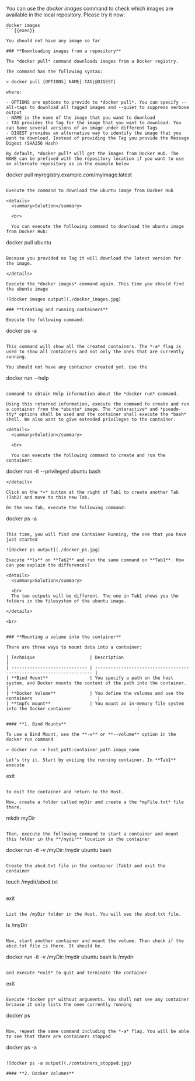   You can use the *docker images* command to check which images are available in the local repository. Please try it now:
  ```
  docker images
  ```{{exec}}

You should not have any image so far

### **Downloading images from a repository**

The *docker pull* command downloads images from a Docker registry. 
  
The command has the following syntax: 

> docker pull [OPTIONS] NAME[:TAG|@DIGEST]

where: 

- OPTIONS are options to provide to *docker pull*. You can specify --all-tags to download all tagged images and --quiet to suppress verbose output
- NAME is the name of the image that you wand to download
- TAG provides the Tag for the image that you want to download. You can have several versions of an image under different Tags
- DIGEST provides an alternative way to identify the image that you want to download. Instead of providing the Tag you provide the Message Digest (SHA256 Hash)

By default, *docker pull* will get the images from Docker Hub. The NAME can be prefixed with the repository location if you want to use an alternate repository as in the example below

```
docker pull myregistry.example.com/myimage:latest
```

Execute the command to download the ubuntu image from Docker Hub

<details>
  <summary>Solution</summary>
  
  <br>

  You can execute the following command to download the ubuntu image from Docker Hub:

```
docker pull ubuntu
```{{exec}}

Because you provided no Tag it will download the latest version for the image.

</details>

Execute the *docker images* command again. This time you should find the ubuntu image

![docker images output](./docker_images.jpg)

### **Creating and running containers**

Execute the following command:

```
docker ps -a
```{{exec}}

This command will show all the created containers. The *-a* flag is used to show all containers and not only the ones that are currently running. 

You should not have any container created yet. Use the 

```
docker run --help
```

command to obtain Help information about the *docker run* command. 

Using this returned information, execute the command to create and run a container from the *ubuntu* image. The *interactive* and *pseudo-tty* options shall be used and the container shall execute the *bash* shell. We also want to give extended privileges to the container.

<details>
  <summary>Solution</summary>
  
  <br>

  You can execute the following command to create and run the container:

```
docker run -it --privileged ubuntu bash
```{{exec}}
</details>

Click on the *+* button at the right of Tab1 to create another Tab (Tab2) and move to this new Tab.

On the new Tab, execute the following command:

```
docker ps -a
```{{exec}}

This time, you will find one Container Running, the one that you have just started

![docker ps output](./docker_ps.jpg)

Execute **ls** on **Tab2** and run the same command on **Tab1**. How can you explain the differences? 

<details>
  <summary>Solution</summary>
  
  <br>
  The two outputs will be different. The one in Tab1 shows you the folders in the filesystem of the ubuntu image.

</details>

<br>


### **Mounting a volume into the container**

There are three ways to mount data into a container:

| Technique                     | Description                                                           |
| ----------------------------- | --------------------------------------------------------------------- |
| **Bind Mount**                | You specify a path on the host system, and Docker mounts the content of the path into the container.   |
| **Docker Volume**             | You define the volumes and use the containers                         |
| **tmpfs mount**               | You mount an in-memory file system into the Docker container                         |


#### **1. Bind Mounts**

To use a Bind Mount, use the **-v** or **--volume** option in the docker run command

> docker run -v host_path:container_path image_name

Let's try it. Start by exiting the running container. In **Tab1** execute

```
exit
```{{exec}}

to exit the container and return to the Host.

Now, create a folder called myDir and create a the *myFile.txt* file there.

```
mkdir myDir
```{{exec}}

Then, execute the following command to start a container and mount this folder in the **/mydir** location in the container

```
docker run -it -v /myDir:/mydir ubuntu bash
```{{exec}}

Create the abcd.txt file in the container (Tab1) and exit the container

```
touch /mydir/abcd.txt
```{{exec}}

```
exit
```{{exec}}

List the /myDir folder in the Host. You will see the abcd.txt file.

```
ls /myDir
```{{exec}}

Now, start another container and mount the volume. Then check if the abcd.txt file is there. It should be.

```
docker run -it -v /myDir:/mydir ubuntu bash
ls /mydir
```{{exec}}

and execute *exit* to quit and terminate the container

```
exit
```{{exec}}

Execute *docker ps* without arguments. You shall not see any container brcause it only lists the ones currently running

```
docker ps
```{{exec}}

Now, repeat the same command including the *-a* flag. You will be able to see that there are containers stopped

```
docker ps -a
```{{exec}}

![docker ps -a output](./containers_stopped.jpg)

#### **2. Docker Volumes**
